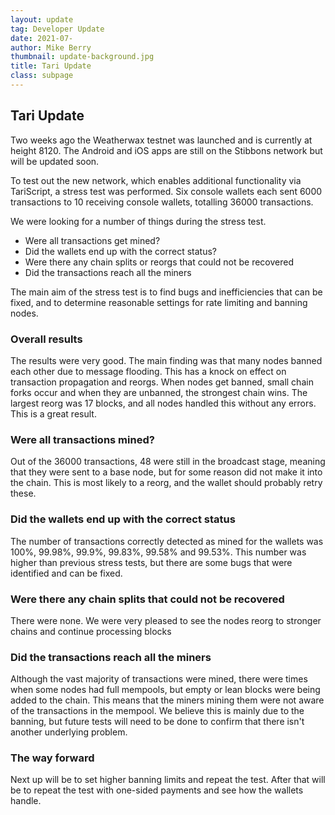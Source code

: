 ```yaml
---
layout: update
tag: Developer Update
date: 2021-07-
author: Mike Berry
thumbnail: update-background.jpg
title: Tari Update
class: subpage
---
```


## Tari Update

Two weeks ago the Weatherwax testnet was launched and is currently at height 8120. The Android and iOS apps are still on the Stibbons network but will be updated soon.

To test out the new network, which enables additional functionality via
TariScript, a stress test was performed. Six console wallets each sent 6000
transactions to 10 receiving console wallets, totalling 36000 transactions.

We were looking for a number of things during the stress test.

- Were all transactions get mined?
- Did the wallets end up with the correct status?
- Were there any chain splits or reorgs that could not be recovered
- Did the transactions reach all the miners

The main aim of the stress test is to find bugs and inefficiencies that can be fixed, and to determine reasonable settings for rate limiting and banning nodes.

### Overall results

The results were very good. The main finding was that many nodes banned each other due to message flooding. This has a knock on effect on transaction propagation and reorgs. When nodes get banned, small chain forks occur and when they are unbanned, the strongest chain wins. The largest reorg was 17 blocks, and all nodes handled this without any errors. This is a great result.

### Were all transactions mined?

Out of the 36000 transactions, 48 were still in the broadcast stage, meaning that they were sent to a base node, but for some reason did not make it into the chain. This is most likely to a reorg, and the wallet should probably retry these.

### Did the wallets end up with the correct status

The number of transactions correctly detected as mined for the wallets was 100%, 99.98%, 99.9%, 99.83%, 99.58% and 99.53%. This number was higher than previous stress tests, but there are some bugs that were identified and can be fixed.

### Were there any chain splits that could not be recovered

There were none. We were very pleased to see the nodes reorg to stronger chains and continue processing blocks

### Did the transactions reach all the miners

Although the vast majority of transactions were mined, there were times when some nodes had full mempools, but empty or lean blocks were being added to the chain. This means that the miners mining them were not aware of the transactions in the mempool. We believe this is mainly due to the banning, but future tests will need to be done to confirm that there isn't another underlying problem.

### The way forward

Next up will be to set higher banning limits and repeat the test. After that will be to repeat the test with one-sided payments and see how the wallets handle.
